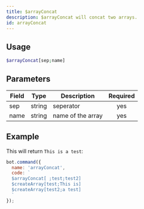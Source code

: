 ```yaml
---
title: $arrayConcat 
description: $arrayConcat will concat two arrays.
id: arrayConcat
---
```


## Usage

```php
$arrayConcat[sep;name]
```

## Parameters 


| Field | Type   | Description       | Required |
| ----- | ------ | ----------------- |:--------:|
| sep   | string | seperator         |    yes   |
| name  | string | name of the array |    yes   |

## Example

This will return `This is a test`:

```javascript
bot.command({
  name: 'arrayConcat',
  code: `
  $arrayConcat[ ;test;test2]
  $createArray[test;This is]
  $createArray[test2;a test]
  `
});
```
